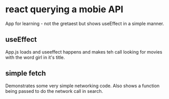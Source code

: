 # react querying a mobie API

App for learning - not the gretaest but shows useEffect in a simple manner.

## useEffect

App.js loads and useeffect happens and makes teh call looking for movies with the word girl in it's title.

## simple fetch

Demonstrates some very simple networking code. Also shows a function being passed to do the network call in search.
